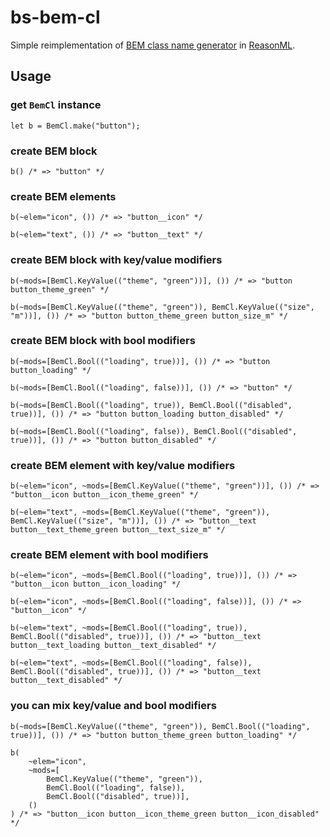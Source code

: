 # bs-bem-cl

Simple reimplementation of [BEM class name generator](https://github.com/znamilya/bem-cl) in [ReasonML](https://reasonml.github.io).

## Usage

### get `BemCl` instance

```reason
let b = BemCl.make("button");
```

### create BEM block

```reason
b() /* => "button" */
```

### create BEM elements

```reason
b(~elem="icon", ()) /* => "button__icon" */

b(~elem="text", ()) /* => "button__text" */
```

### create BEM block with key/value modifiers

```reason
b(~mods=[BemCl.KeyValue(("theme", "green"))], ()) /* => "button button_theme_green" */

b(~mods=[BemCl.KeyValue(("theme", "green")), BemCl.KeyValue(("size", "m"))], ()) /* => "button button_theme_green button_size_m" */
```

### create BEM block with bool modifiers

```reason
b(~mods=[BemCl.Bool(("loading", true))], ()) /* => "button button_loading" */

b(~mods=[BemCl.Bool(("loading", false))], ()) /* => "button" */

b(~mods=[BemCl.Bool(("loading", true)), BemCl.Bool(("disabled", true))], ()) /* => "button button_loading button_disabled" */

b(~mods=[BemCl.Bool(("loading", false)), BemCl.Bool(("disabled", true))], ()) /* => "button button_disabled" */
```

### create BEM element with key/value modifiers

```reason
b(~elem="icon", ~mods=[BemCl.KeyValue(("theme", "green"))], ()) /* => "button__icon button__icon_theme_green" */

b(~elem="text", ~mods=[BemCl.KeyValue(("theme", "green")), BemCl.KeyValue(("size", "m"))], ()) /* => "button__text button__text_theme_green button__text_size_m" */
```

### create BEM element with bool modifiers

```reason
b(~elem="icon", ~mods=[BemCl.Bool(("loading", true))], ()) /* => "button__icon button__icon_loading" */

b(~elem="icon", ~mods=[BemCl.Bool(("loading", false))], ()) /* => "button__icon" */

b(~elem="text", ~mods=[BemCl.Bool(("loading", true)), BemCl.Bool(("disabled", true))], ()) /* => "button__text button__text_loading button__text_disabled" */

b(~elem="text", ~mods=[BemCl.Bool(("loading", false)), BemCl.Bool(("disabled", true))], ()) /* => "button__text button__text_disabled" */
```

### you can mix key/value and bool modifiers

```reason
b(~mods=[BemCl.KeyValue(("theme", "green")), BemCl.Bool(("loading", true))], ()) /* => "button button_theme_green button_loading" */

b(
    ~elem="icon",
    ~mods=[
        BemCl.KeyValue(("theme", "green")),
        BemCl.Bool(("loading", false)),
        BemCl.Bool(("disabled", true))],
    ()
) /* => "button__icon button__icon_theme_green button__icon_disabled" */
```
